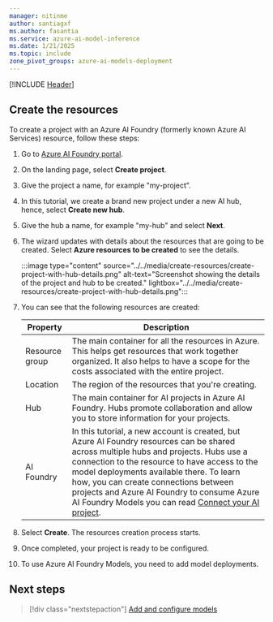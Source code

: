 ```yaml
---
manager: nitinme
author: santiagxf
ms.author: fasantia 
ms.service: azure-ai-model-inference
ms.date: 1/21/2025
ms.topic: include
zone_pivot_groups: azure-ai-models-deployment
---
```


[!INCLUDE [Header](intro.md)]

## Create the resources

To create a project with an Azure AI Foundry (formerly known Azure AI Services) resource, follow these steps:

1. Go to [Azure AI Foundry portal](https://ai.azure.com).

2. On the landing page, select **Create project**.

3. Give the project a name, for example "my-project".

4. In this tutorial, we create a brand new project under a new AI hub, hence, select **Create new hub**.

5. Give the hub a name, for example "my-hub" and select **Next**.

6. The wizard updates with details about the resources that are going to be created. Select **Azure resources to be created** to see the details.

    :::image type="content" source="../../media/create-resources/create-project-with-hub-details.png" alt-text="Screenshot showing the details of the project and hub to be created." lightbox="../../media/create-resources/create-project-with-hub-details.png":::    

7. You can see that the following resources are created:

    | Property       | Description |
    | -------------- | ----------- |
    | Resource group | The main container for all the resources in Azure. This helps get resources that work together organized. It also helps to have a scope for the costs associated with the entire project. |
    | Location       | The region of the resources that you're creating. |
    | Hub            | The main container for AI projects in Azure AI Foundry. Hubs promote collaboration and allow you to store information for your projects. |
    | AI Foundry    | In this tutorial, a new account is created, but Azure AI Foundry resources can be shared across multiple hubs and projects. Hubs use a connection to the resource to have access to the model deployments available there. To learn how, you can create connections between projects and Azure AI Foundry to consume Azure AI Foundry Models you can read [Connect your AI project](../../how-to/configure-project-connection.md). |

8. Select **Create**. The resources creation process starts. 

9. Once completed, your project is ready to be configured.

10. To use Azure AI Foundry Models, you need to add model deployments.

## Next steps

> [!div class="nextstepaction"]
> [Add and configure models](../../how-to/create-model-deployments.md)
